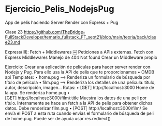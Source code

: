 # Ejercicio_Pelis_NodejsPug
App de pelis haciendo Server Render con Express + Pug


Clase 23 
https://github.com/TheBridge-FullStackDeveloper/temario_fullstack_FT_sept21/blob/main/teoria/back/clase23.md

Express(III): Fetch + Middlewares
￼
Peticiones a APIs externas. 
Fetch con Express
Middlewares
Manejo de 404 Not found 
Crear un Middleware propio

Ejercicio:
Crear una aplicación de películas para hacer server render con Nodejs y Pug. Para ello usa la API de pelis que te proporcionamos
	•	OMDB api Templates:
	•	home.pug --> Renderiza un formulario de búsqueda por título de película
	•	film.pug --> Renderiza los detalles de una película: título, autor, descripción, imagen...
Rutas:
	•	[GET] http://localhost:3000 Home de la app. Se renderiza home.pug
	•	[GET] http://localhost:3000/film/:title Muestra los datos de una peli por título. Internamente se hace un fetch a la API de pelis para obtener dichos datos. Debe renderizar film.pug
	•	[POST] http://localhost:3000/film/ Se envía el POST a esta ruta cuando envías el formulario de búsqueda de peli de home.pug. Puede ser de ayuda usar res.redirect()
